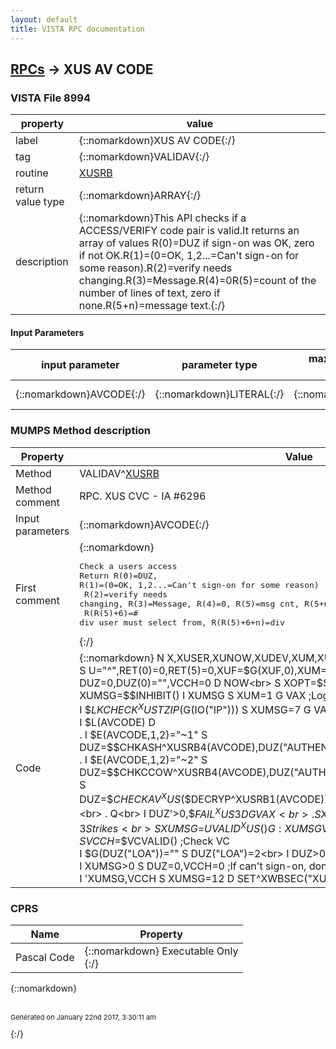 ```yaml
---
layout: default
title: VISTA RPC documentation
---
```




## [RPCs](TableOfContent.md) &#8594; XUS AV CODE 



### VISTA File 8994 


 property | value 
--- | --- 
 label | {::nomarkdown}XUS AV CODE{:/}
 tag | {::nomarkdown}VALIDAV{:/}
 routine | [XUSRB](http://code.osehra.org/dox/Routine_XUSRB_source.html)
 return value type | {::nomarkdown}ARRAY{:/}
 description | {::nomarkdown}This API checks if a ACCESS/VERIFY code pair is valid.It returns an array of values R(0)=DUZ if sign-on was OK, zero if not OK.R(1)=(0=OK, 1,2...=Can't sign-on for some reason).R(2)=verify needs changing.R(3)=Message.R(4)=0R(5)=count of the number of lines of text, zero if none.R(5+n)=message text.{:/}

#### Input Parameters

| input parameter | parameter type | maximum data length | required | description | 
| --- | --- | --- | --- | --- | 
| {::nomarkdown}AVCODE{:/} | {::nomarkdown}LITERAL{:/} | {::nomarkdown}60{:/} | {::nomarkdown}true{:/} | {::nomarkdown}accessCode_\;\_verifyCode in unencrypted form.{:/} | 


### MUMPS Method description

 Property | Value 
 --- | --- 
 Method | VALIDAV^[XUSRB](http://code.osehra.org/dox/Routine_XUSRB_source.html)
 Method comment | RPC. XUS CVC - IA #6296
 Input parameters | {::nomarkdown}AVCODE{:/}
 First comment | {::nomarkdown}<pre>Check a users access<br/>Return R(0)=DUZ, R(1)=(0=OK, 1,2...=Can't sign-on for some reason)<br/> R(2)=verify needs changing, R(3)=Message, R(4)=0, R(5)=msg cnt, R(5+n)<br/> R(R(5)+6)=# div user must select from, R(R(5)+6+n)=div<br/></pre>{:/}
 Code | {::nomarkdown}  N X,XUSER,XUNOW,XUDEV,XUM,XUMSG,%1,VCCH K DUZ<br> S U="^",RET(0)=0,RET(5)=0,XUF=$G(XUF,0),XUM=0,XUMSG=0,XUDEV=0<br> S DUZ=0,DUZ(0)="",VCCH=0 D NOW<br> S XOPT=$$STATE^XWBSEC("XUS XOPT")<br> S XUMSG=$$INHIBIT() I XUMSG S XUM=1 G VAX ;Logon inhibited<br> I $$LKCHECK^XUSTZIP($G(IO("IP"))) S XUMSG=7 G VAX ;IP locked<br> I $L(AVCODE) D<br> . I $E(AVCODE,1,2)="~1" S DUZ=$$CHKASH^XUSRB4(AVCODE),DUZ("AUTHENTICATION")="ASHTOKEN" Q<br> . I $E(AVCODE,1,2)="~2" S DUZ=$$CHKCCOW^XUSRB4(AVCODE),DUZ("AUTHENTICATION")="CCOWTOKEN" Q<br> . S DUZ=$$CHECKAV^XUS($$DECRYP^XUSRB1(AVCODE)),DUZ("AUTHENTICATION")="AVCODES"<br> . Q<br> I DUZ'>0,$$FAIL^XUS3 D  G VAX<br> . S XUM=1,XUMSG=7,X=$$RA^XUSTZ H 5 ;3 Strikes<br> S XUMSG=$$UVALID^XUS() G:XUMSG VAX ;Check User<br> S VCCH=$$VCVALID() ;Check VC<br> I $G(DUZ("LOA"))="" S DUZ("LOA")=2<br> I DUZ>0 S XUMSG=$$POST(1)<br> I XUMSG>0 S DUZ=0,VCCH=0 ;If can't sign-on, don't tell need to change VC<br> I 'XUMSG,VCCH S XUMSG=12 D SET^XWBSEC("XUS DUZ",DUZ) ;Need to change VC{:/}


### CPRS

 Name | Property 
 --- | --- 
 Pascal Code | {::nomarkdown} Executable Only <br/>{:/}

{::nomarkdown} <br/><br/><p style="font-size: 11px">Generated on January 22nd 2017, 3:30:11 am</p>{:/}
